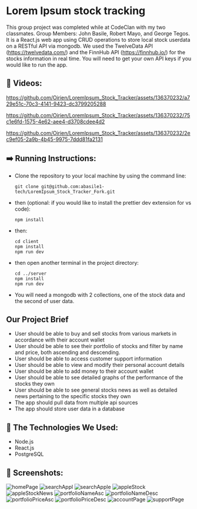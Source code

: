 # Lorem Ipsum stock tracking

This group project was completed while at CodeClan with my two classmates. Group Members: John Basile, Robert Mayo, and George Tegos. It is a React.js web app using CRUD operations to store local stock userdata on a RESTful API via mongodb.
We used the TwelveData API (https://twelvedata.com/) and the FinnHub API (https://finnhub.io/) for the stocks information in real time. You will need to get your own API keys if you would like to run the app.

## :movie_camera: Videos:

https://github.com/Oirien/LoremIpsum_Stock_Tracker/assets/136370232/a729e51c-70c3-4141-9423-dc3799205288



https://github.com/Oirien/LoremIpsum_Stock_Tracker/assets/136370232/75c1e6fd-1575-4e62-aee4-d3708cdee4d2



https://github.com/Oirien/LoremIpsum_Stock_Tracker/assets/136370232/2ec9ef05-2a9b-4b45-9975-7ddd81fa2131


## :arrow_right: Running Instructions:

- Clone the repository to your local machine by using the command line:
  
	```
	git clone git@github.com:abasile1-tech/LoremIpsum_Stock_Tracker_Fork.git
 	```
- then (optional: if you would like to install the prettier dev extension for vs code):
  ```
  npm install
  ```

- then:
  ```
  cd client
  npm install
  npm run dev
  ```

- then open another terminal in the project directory:
  ```
  cd ../server
  npm install
  npm run dev
  ```

- You will need a mongodb with 2 collections, one of the stock data and the second of user data.

## Our Project Brief
- User should be able to buy and sell stocks from various markets in accordance with their account wallet
- User should be able to see their portfolio of stocks and filter by name and price, both ascending and descending.
- User should be able to access customer support information
- User should be able to view and modify their personal account details
- User should be able to add money to their account wallet
- User should be able to see detailed graphs of the performance of the stocks they own
- User should be able to see general stocks news as well as detailed news pertaining to the specific stocks they own
- The app should pull data from multiple api sources 
- The app should store user data in a database

## :wrench: The Technologies We Used:
- Node.js
- React.js
- PostgreSQL

## :camera_flash: Screenshots:
![homePage](https://github.com/abasile1-tech/LoremIpsum_Stock_Tracker_Fork/blob/main/assets/homePage.PNG?raw=true)
![searchAppl](https://github.com/abasile1-tech/LoremIpsum_Stock_Tracker_Fork/blob/main/assets/searchAppl.PNG?raw=true)
![searchApple](https://github.com/abasile1-tech/LoremIpsum_Stock_Tracker_Fork/blob/main/assets/searchApple.PNG?raw=true)
![appleStock](https://github.com/abasile1-tech/LoremIpsum_Stock_Tracker_Fork/blob/main/assets/appleStock.PNG?raw=true)
![appleStockNews](https://github.com/abasile1-tech/LoremIpsum_Stock_Tracker_Fork/blob/main/assets/appleStockNews.PNG?raw=true)
![portfolioNameAsc](https://github.com/abasile1-tech/LoremIpsum_Stock_Tracker_Fork/blob/main/assets/portfolioNameAsc.PNG?raw=true)
![portfolioNameDesc](https://github.com/abasile1-tech/LoremIpsum_Stock_Tracker_Fork/blob/main/assets/portfolioNameDesc.PNG?raw=true)
![portfolioPriceAsc](https://github.com/abasile1-tech/LoremIpsum_Stock_Tracker_Fork/blob/main/assets/portfolioPriceAsc.PNG?raw=true)
![portfolioPriceDesc](https://github.com/abasile1-tech/LoremIpsum_Stock_Tracker_Fork/blob/main/assets/portfolioPriceDesc.PNG?raw=true)
![accountPage](https://github.com/abasile1-tech/LoremIpsum_Stock_Tracker_Fork/blob/main/assets/accountPage.PNG?raw=true)
![supportPage](https://github.com/abasile1-tech/LoremIpsum_Stock_Tracker_Fork/blob/main/assets/supportPage.PNG?raw=true)








